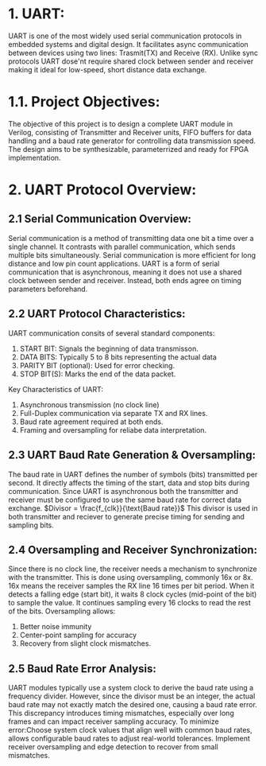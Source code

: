 # 1. UART:
UART is one of the most widely used serial communication protocols in embedded systems and digital design. It facilitates async communication between devices using two lines: Trasmit(TX) and Receive (RX). Unlike sync protocols UART dose'nt require shared clock between sender and receiver making it ideal for low-speed, short distance data exchange.

# 1.1. Project Objectives:
The objective of this project is to design a complete UART module in Verilog,
consisting of Transmitter and Receiver units, FIFO buffers for data handling and a baud rate generator for controlling data transmission speed. The design aims to be synthesizable, parameterrized and ready for FPGA implementation. 

# 2. UART Protocol Overview:
## 2.1 Serial Communication Overview:
Serial communication is a method of transmitting data one bit a time over a single channel. It contrasts with parallel communication, which sends multiple bits simultaneously. Serial communication is more efficient for long distance and low pin count applications. UART is a form of serial communication that is asynchronous, meaning it does not use a shared clock between sender and receiver. Instead, both ends agree on timing parameters beforehand.
## 2.2 UART Protocol Characteristics:
UART communication consits of several standard components:
1) START BIT: Signals the beginning of data transmisson.
2) DATA BITS: Typically 5 to 8 bits representing the actual data
3) PARITY BIT (optional): Used for error checking.
4) STOP BIT(S): Marks the end of the data packet.

Key Characteristics of UART:
1) Asynchronous transmission (no clock line)
2) Full-Duplex communication via separate TX and RX lines.
3) Baud rate agreement required at both ends.
4) Framing and oversampling for reliabe data interpretation. 

## 2.3 UART Baud Rate Generation & Oversampling:
The baud rate in UART defines the number of symbols (bits) transmitted per second. It directly affects the timing of the start, data and stop bits during communication. Since UART is asynchronous both the transmitter and receiver must be configured to use the same baud rate for correct data exchange. 
            $Divisor = \frac{f_{clk}}{\text{Baud rate}}$
This divisor is used in both transmitter and reciever to generate precise timing for sending and sampling bits.

## 2.4 Oversampling and Receiver Synchronization:
Since there is no clock line, the receiver needs a mechanism to synchronize with the transmitter. This is done using oversampling, commonly 16x or 8x. 16x means the receiver samples the RX line 16 times per bit period. When it detects a falling edge (start bit), it waits 8 clock cycles (mid-point of the bit) to sample the value. It continues sampling every 16 clocks to read the rest of the bits.
Oversampling allows:
1) Better noise immunity
2) Center-point sampling for accuracy
3) Recovery from slight clock mismatches.

## 2.5 Baud Rate Error Analysis:
UART modules typically use a system clock to derive the baud rate using a frequency divider. However, since the divisor must be an integer, the actual baud rate may not exactly match the desired one, causing a baud rate error. This discrepancy introduces timing mismatches, especially over long frames and can impact receiver sampling accuracy.
To minimize error:Choose system clock values that align well with common baud rates, allows configurable baud rates to adjust real-world tolerances. Implement receiver oversampling and edge detection to recover from small mismatches.
